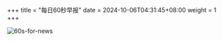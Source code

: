 +++
title = "每日60秒早报"
date = 2024-10-06T04:31:45+08:00
weight = 1
+++

![60s-for-news](/img/zaobao/zaobao.png "由 ALAPI 提供支持")
